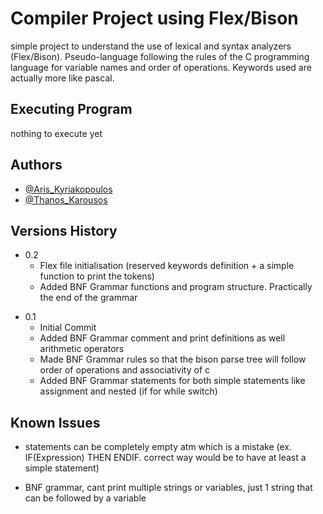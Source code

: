 # Compiler Project using Flex/Bison

simple project to understand the use of lexical and syntax analyzers (Flex/Bison).
Pseudo-language following the rules of the C programming language for variable names and order of operations.
Keywords used are actually more like pascal.

## Executing Program

nothing to execute yet

## Authors

- [@Aris_Kyriakopoulos](https://github.com/SneakyTattas)
- [@Thanos_Karousos](https://github.com/ThanosKarousos)

## Versions History

- 0.2
  - Flex file initialisation (reserved keywords definition + a simple function to print the tokens)
  * Added BNF Grammar functions and program structure. Practically the end of the grammar

* 0.1
  - Initial Commit
  * Added BNF Grammar comment and print definitions as well arithmetic operators
  * Made BNF Grammar rules so that the bison parse tree will follow order of operations and associativity of c
  * Added BNF Grammar statements for both simple statements like assignment and nested (if for while switch)

## Known Issues

- statements can be completely empty atm which is a mistake (ex. IF(Expression) THEN ENDIF. correct way would be to have at least a simple statement)

* BNF grammar, cant print multiple strings or variables, just 1 string that can be followed by a variable

